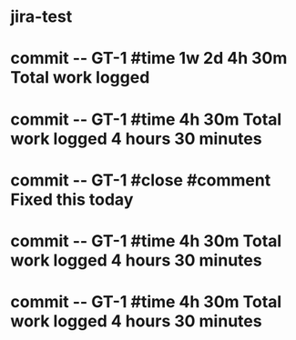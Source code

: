 # jira-test
# commit -- GT-1 #time 1w 2d 4h 30m Total work logged
# commit -- GT-1 #time 4h 30m Total work logged 4 hours 30 minutes
# commit -- GT-1 #close #comment Fixed this today
# commit -- GT-1 #time 4h 30m Total work logged 4 hours 30 minutes
# commit -- GT-1 #time 4h 30m Total work logged 4 hours 30 minutes
